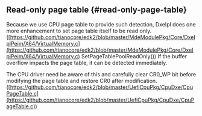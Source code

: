 <!--- @file
  Additional Overflow Detection file: -Read-only page table

  Copyright (c) 2018, Intel Corporation. All rights reserved.<BR>

  Redistribution and use in source (original document form) and 'compiled'
  forms (converted to PDF, epub, HTML and other formats) with or without
  modification, are permitted provided that the following conditions are met:

  1) Redistributions of source code (original document form) must retain the
     above copyright notice, this list of conditions and the following
     disclaimer as the first lines of this file unmodified.

  2) Redistributions in compiled form (transformed to other DTDs, converted to
     PDF, epub, HTML and other formats) must reproduce the above copyright
     notice, this list of conditions and the following disclaimer in the
     documentation and/or other materials provided with the distribution.

  THIS DOCUMENTATION IS PROVIDED BY TIANOCORE PROJECT "AS IS" AND ANY EXPRESS OR
  IMPLIED WARRANTIES, INCLUDING, BUT NOT LIMITED TO, THE IMPLIED WARRANTIES OF
  MERCHANTABILITY AND FITNESS FOR A PARTICULAR PURPOSE ARE DISCLAIMED. IN NO
  EVENT SHALL TIANOCORE PROJECT  BE LIABLE FOR ANY DIRECT, INDIRECT, INCIDENTAL,
  SPECIAL, EXEMPLARY, OR CONSEQUENTIAL DAMAGES (INCLUDING, BUT NOT LIMITED TO,
  PROCUREMENT OF SUBSTITUTE GOODS OR SERVICES; LOSS OF USE, DATA, OR PROFITS;
  OR BUSINESS INTERRUPTION) HOWEVER CAUSED AND ON ANY THEORY OF LIABILITY,
  WHETHER IN CONTRACT, STRICT LIABILITY, OR TORT (INCLUDING NEGLIGENCE OR
  OTHERWISE) ARISING IN ANY WAY OUT OF THE USE OF THIS DOCUMENTATION, EVEN IF
  ADVISED OF THE POSSIBILITY OF SUCH DAMAGE.

-->

## Read-only page table {#read-only-page-table}

Because we use CPU page table to provide such detection, DxeIpl does one more enhancement to set page table itself to be read only. ([https://github.com/tianocore/edk2/blob/master/MdeModulePkg/Core/DxeIplPeim/X64/VirtualMemory.c](https://github.com/tianocore/edk2/blob/master/MdeModulePkg/Core/DxeIplPeim/X64/VirtualMemory.c) SetPageTablePoolReadOnly()) If the buffer overflow impacts the page table, it can be detected immediately.

The CPU driver need be aware of this and carefully clear CR0_WP bit before modifying the page table and restore CR0 after modification. ([https://github.com/tianocore/edk2/blob/master/UefiCpuPkg/CpuDxe/CpuPageTable.c](https://github.com/tianocore/edk2/blob/master/UefiCpuPkg/CpuDxe/CpuPageTable.c))